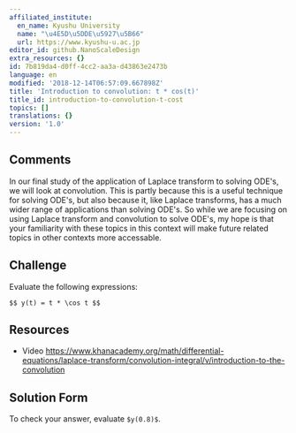 ```yaml
---
affiliated_institute:
  en_name: Kyushu University
  name: "\u4E5D\u5DDE\u5927\u5B66"
  url: https://www.kyushu-u.ac.jp
editor_id: github.NanoScaleDesign
extra_resources: {}
id: 7b819da4-d0ff-4cc2-aa3a-d43863e2473b
language: en
modified: '2018-12-14T06:57:09.667898Z'
title: 'Introduction to convolution: t * cos(t)'
title_id: introduction-to-convolution-t-cost
topics: []
translations: {}
version: '1.0'
---
```


## Comments
In our final study of the application of Laplace transform to solving ODE's, we will look at convolution. This is partly because this is a useful technique for solving ODE's, but also because it, like Laplace transforms, has a much wider range of applications than solving ODE's. So while we are focusing on using Laplace transform and convolution to solve ODE's, my hope is that your familiarity with these topics in this context will make future related topics in other contexts more accessable.

## Challenge
Evaluate the following expressions:

`$$
y(t) = t * \cos t
$$`

## Resources
- Video https://www.khanacademy.org/math/differential-equations/laplace-transform/convolution-integral/v/introduction-to-the-convolution

## Solution Form
To check your answer, evaluate `$y(0.8)$`.
